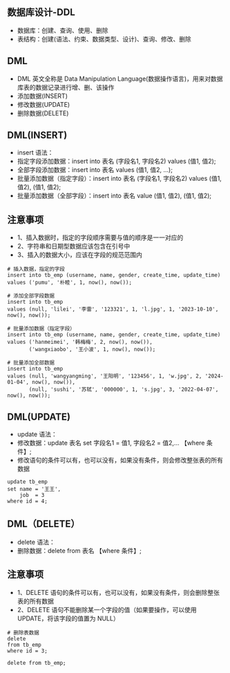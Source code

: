 ## 数据库设计-DDL
* 数据库：创建、查询、使用、删除
* 表结构：创建(语法、约束、数据类型、设计)、查询、修改、删除

## DML
* DML 英文全称是 Data Manipulation Language(数据操作语言)，用来对数据库表的数据记录进行增、删、该操作
* 添加数据(INSERT)
* 修改数据(UPDATE)
* 删除数据(DELETE)

## DML(INSERT)
* insert 语法：
* 指定字段添加数据：insert into 表名 (字段名1, 字段名2) values (值1, 值2);
* 全部字段添加数据：insert into 表名 values (值1, 值2, ...);
* 批量添加数据（指定字段）：insert into 表名 (字段名1, 字段名2) values (值1, 值2), (值1, 值2);
* 批量添加数据（全部字段）：insert into 表名 value (值1, 值2), (值1, 值2);

## 注意事项
* 1、插入数据时，指定的字段顺序需要与值的顺序是一一对应的
* 2、字符串和日期型数据应该包含在引号中
* 3、插入的数据大小，应该在字段的规范范围内
```mysql
# 插入数据，指定的字段
insert into tb_emp (username, name, gender, create_time, update_time)
values ('pumu', '朴睦', 1, now(), now());

# 添加全部字段数据
insert into tb_emp
values (null, 'lilei', '李雷', '123321', 1, 'l.jpg', 1, '2023-10-10', now(), now());

# 批量添加数据（指定字段）
insert into tb_emp (username, name, gender, create_time, update_time)
values ('hanmeimei', '韩梅梅', 2, now(), now()),
       ('wangxiaobo', '王小波', 1, now(), now());

# 批量添加全部数据
insert into tb_emp
values (null, 'wangyangming', '王阳明', '123456', 1, 'w.jpg', 2, '2024-01-04', now(), now()),
       (null, 'sushi', '苏轼', '000000', 1, 's.jpg', 3, '2022-04-07', now(), now());
```

## DML(UPDATE)
* update 语法：
* 修改数据：update 表名 set 字段名1 = 值1, 字段名2 = 值2,... 【where 条件】;
* 修改语句的条件可以有，也可以没有，如果没有条件，则会修改整张表的所有数据
```mysql
update tb_emp
set name = '王王',
    job  = 3
where id = 4;
```

## DML（DELETE）
* delete 语法：
* 删除数据：delete from 表名 【where 条件】;

## 注意事项
* 1、DELETE 语句的条件可以有，也可以没有，如果没有条件，则会删除整张表的所有数据
* 2、DELETE 语句不能删除某一个字段的值（如果要操作，可以使用 UPDATE，将该字段的值置为 NULL）
```mysql
# 删除表数据
delete
from tb_emp
where id = 3;

delete from tb_emp;
```